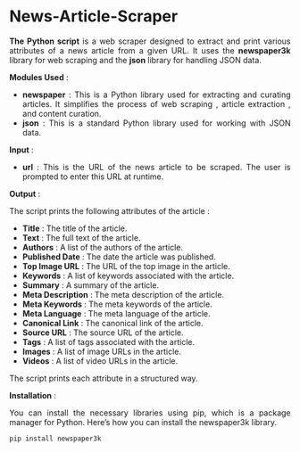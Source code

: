 # News-Article-Scraper

<div style="text-align: justify">
  
**The Python script** is a web scraper designed to extract and print various attributes of a news article from a given URL. It uses the **newspaper3k** library for web scraping and the **json** library for handling JSON data.

**Modules Used** :

- **newspaper** : This is a Python library used for extracting and curating articles. It simplifies the process of web scraping , article extraction , and content curation.
- **json** : This is a standard Python library used for working with JSON data.

**Input** :

- **url** : This is the URL of the news article to be scraped. The user is prompted to enter this URL at runtime.

**Output** :

The script prints the following attributes of the article :

- **Title** : The title of the article.
- **Text** : The full text of the article.
- **Authors** : A list of the authors of the article.
- **Published Date** : The date the article was published.
- **Top Image URL** : The URL of the top image in the article.
- **Keywords** : A list of keywords associated with the article.
- **Summary** : A summary of the article.
- **Meta Description** : The meta description of the article.
- **Meta Keywords** : The meta keywords of the article.
- **Meta Language** : The meta language of the article.
- **Canonical Link** : The canonical link of the article.
- **Source URL** : The source URL of the article.
- **Tags** : A list of tags associated with the article.
- **Images** : A list of image URLs in the article.
- **Videos** : A list of video URLs in the article.

The script prints each attribute in a structured way.

**Installation** : 

You can install the necessary libraries using pip, which is a package manager for Python. Here’s how you can install the newspaper3k library.

```bash
pip install newspaper3k
```

</div>
